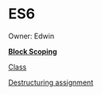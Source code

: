 # ES6

Owner: Edwin

[**Block Scoping**](ES6%20f71be5a76ed64747961f989e59f717da/Block%20Scoping%2097be00b7915f479e80283a5ef7106b55.md)

[Class](ES6%20f71be5a76ed64747961f989e59f717da/Class%206a5f4a1151714c6682eda3e7ff0b4c5e.md)

[Destructuring assignment ](ES6%20f71be5a76ed64747961f989e59f717da/Destructuring%20assignment%206873db35695e41cab04abacac8223fe4.md)